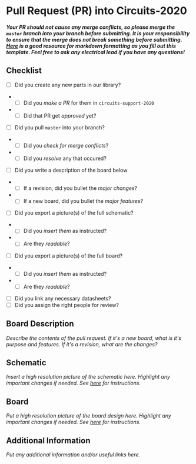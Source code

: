 # Pull Request (PR) into Circuits-2020

***Your PR should not cause any merge conflicts, so please merge the `master` branch into your branch before submitting. It is your responsibility to ensure that the merge does not break something before submitting. [Here](https://guides.github.com/features/mastering-markdown/) is a good resource for markdown formatting as you fill out this template. Feel free to ask any electrical lead if you have any questions!***

## Checklist
- [ ] Did you create any new parts in our library?
- - [ ] Did you *make a PR* for them in `circuits-support-2020`
- - [ ] Did that PR get *approved* yet?
- [ ] Did you pull `master` into your branch?
- - [ ] Did you *check for merge conflicts*?
- - [ ] Did you *resolve* any that occured?
- [ ] Did you write a description of the board below
- - [ ] If a revision, did you bullet the *major changes*?
- - [ ] If a new board, did you bullet the *major features*?
- [ ] Did you export a picture(s) of the full schematic?
- - [ ] Did you *insert them* as instructed?
- - [ ] Are they *readable*?
- [ ] Did you export a picture(s) of the full board?
- - [ ] Did you *insert them* as instructed?
- - [ ] Are they *readable*?
- [ ] Did you link any necessary datasheets?
- [ ] Did you assign the right people for review?

## Board Description
*Describe the contents of the pull request. If it's a new board, what is it's purpose and features. If it's a revision, what are the changes?*

## Schematic
*Insert a high resolution picture of the schematic here. Highlight any important changes if needed. See [here](https://gist.github.com/vinkla/dca76249ba6b73c5dd66a4e986df4c8d) for instructions.*

## Board
*Put a high resolution picture of the board design here. Highlight any important changes if needed. See [here](https://gist.github.com/vinkla/dca76249ba6b73c5dd66a4e986df4c8d) for instructions.*

## Additional Information
*Put any additional information and/or useful links here.*
